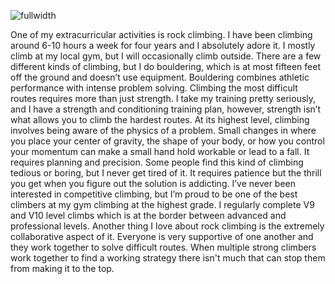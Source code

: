 ![fullwidth](https://youtu.be/7hS-McBaifs)

One of my extracurricular activities is rock climbing. I have been climbing around 6-10 hours a week for four years and I absolutely adore it. I mostly climb at my local gym, but I will occasionally climb outside. There are a few different kinds of climbing, but I do bouldering, which is at most fifteen feet off the ground and doesn’t use equipment. Bouldering combines athletic performance with intense problem solving. Climbing the most difficult routes requires more than just strength. I take my training pretty seriously, and I have a strength and conditioning training plan, however, strength isn’t what allows you to climb the hardest routes. At its highest level, climbing involves being aware of the physics of a problem. Small changes in where you place your center of gravity, the shape of your body, or how you control your momentum can make a small hand hold workable or lead to a fall. It requires planning and precision. Some people find this kind of climbing tedious or boring, but I never get tired of it.  It requires patience but the thrill you get when you figure out the solution is addicting.  I’ve never been interested in competitive climbing, but I’m proud to be one of the best climbers at my gym climbing at the highest grade. I regularly complete V9 and V10 level climbs which is at the border between advanced and professional levels. Another thing I love about rock climbing is the extremely collaborative aspect of it. Everyone is very supportive of one another and they work together to solve difficult routes. When multiple strong climbers work together to find a working strategy there isn't much that can stop them from making it to the top.



